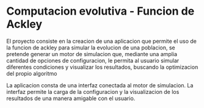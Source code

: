 # Computacion evolutiva - Funcion de Ackley

El proyecto consiste en la creacion de una aplicacion que permite el uso de la funcion de ackley para simular la evolucion de
una poblacion, se pretende generar un motor de simulacion que, mediante una amplia cantidad de opciones de configuracion, 
le permita al usuario simular diferentes condiciones y visualizar los resultados, buscando la optimizacion del propio algoritmo

La aplicacion consta de una interfaz conectada al motor de simulacion. La interfaz permite la carga de la configuracion y la
visualizacion de los resultados de una manera amigable con el usuario.
